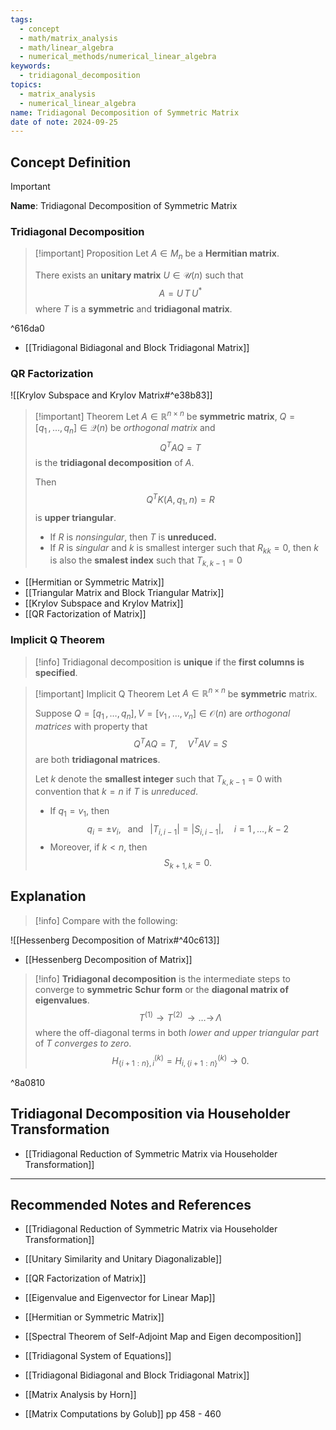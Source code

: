 ```yaml
---
tags:
  - concept
  - math/matrix_analysis
  - math/linear_algebra
  - numerical_methods/numerical_linear_algebra
keywords:
  - tridiagonal_decomposition
topics:
  - matrix_analysis
  - numerical_linear_algebra
name: Tridiagonal Decomposition of Symmetric Matrix
date of note: 2024-09-25
---
```


## Concept Definition

>[!important]
>**Name**: Tridiagonal Decomposition of Symmetric Matrix

### Tridiagonal Decomposition

>[!important] Proposition
>Let $A\in M_{n}$ be a **Hermitian matrix**. 
>
>There exists an **unitary matrix** $U\in \mathcal{U}(n)$ such that $$A = U\,T\,U^{*}$$ where $T$ is a **symmetric** and **tridiagonal matrix**.

^616da0

- [[Tridiagonal Bidiagonal and Block Tridiagonal Matrix]]

### QR Factorization

![[Krylov Subspace and Krylov Matrix#^e38b83]]


>[!important] Theorem
>Let $A\in \mathbb{R}^{n\times n}$ be **symmetric matrix**, $Q=[q_{1}\,{,}\ldots{,}\,q_{n}]\in \mathcal{Q}(n)$ be *orthogonal matrix* and $$Q^{T}AQ = T$$ is the **tridiagonal decomposition** of $A$. 
>
>Then $$Q^{T}K(A, q_{1}, n) = R$$ is **upper triangular**.
>- If $R$ is *nonsingular*, then $T$ is **unreduced.**
>- If $R$ is *singular* and $k$ is smallest interger such that $R_{kk}=0$, then $k$ is also the **smalest index** such that $T_{k,k-1}=0$

- [[Hermitian or Symmetric Matrix]]
- [[Triangular Matrix and Block Triangular Matrix]]
- [[Krylov Subspace and Krylov Matrix]]
- [[QR Factorization of Matrix]]

### Implicit Q Theorem

>[!info]
>Tridiagonal decomposition is **unique** if the **first columns is specified**.

>[!important] Implicit Q Theorem
>Let $A\in \mathbb{R}^{n\times n}$ be **symmetric** matrix.
>
>Suppose $Q = [q_{1}\,{,}\ldots{,}\,q_{n}], V= [v_{1}\,{,}\ldots{,}\,v_{n}]\in \mathcal{O}(n)$ are *orthogonal matrices* with property that $$Q^{T}A Q = T, \quad V^{T}AV= S$$ are both **tridiagonal matrices**.
>
>Let $k$ denote the **smallest integer** such that $T_{k,k-1} =0$ with convention that $k=n$ if $T$ is *unreduced*.
>- If $q_{1} = v_{1}$, then $$q_{i} = \pm v_{i}, \;\;\text{ and }\;\; |T_{i,i-1}| = |S_{i,i-1}|, \quad i=1\,{,}\ldots{,}\,k-2$$
>- Moreover, if $k < n$, then $$S_{k+1, k} = 0.$$


## Explanation

>[!info]
>Compare with the following:

![[Hessenberg Decomposition of Matrix#^40c613]]

- [[Hessenberg Decomposition of Matrix]]


>[!info]
>**Tridiagonal decomposition** is the intermediate steps to converge to **symmetric Schur form** or the **diagonal matrix of eigenvalues**.
>$$
>T^{(1)} \to T^{(2)} \,{\to}\ldots{\to}\, \Lambda
>$$
>where the off-diagonal terms in both *lower and upper triangular part* of $T$ *converges to zero*.
>$$
>H^{(k)}_{\{ i+1:n \},i} = H^{(k)}_{i,\{ i+1:n \}}  \to 0.
>$$

^8a0810

## Tridiagonal Decomposition via Householder Transformation

- [[Tridiagonal Reduction of Symmetric Matrix via Householder Transformation]]



-----------
##  Recommended Notes and References


- [[Tridiagonal Reduction of Symmetric Matrix via Householder Transformation]]

- [[Unitary Similarity and Unitary Diagonalizable]]
- [[QR Factorization of Matrix]]

- [[Eigenvalue and Eigenvector for Linear Map]]
- [[Hermitian or Symmetric Matrix]]
- [[Spectral Theorem of Self-Adjoint Map and Eigen decomposition]]

- [[Tridiagonal System of Equations]]
- [[Tridiagonal Bidiagonal and Block Tridiagonal Matrix]]

- [[Matrix Analysis by Horn]]
- [[Matrix Computations by Golub]] pp 458 - 460